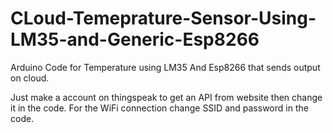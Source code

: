 # CLoud-Temeprature-Sensor-Using-LM35-and-Generic-Esp8266
Arduino Code for Temperature using LM35 And Esp8266 that sends output on cloud.

Just make a account on thingspeak to get an API from website then change it in the code.
For the WiFi connection change SSID and password in the code.
